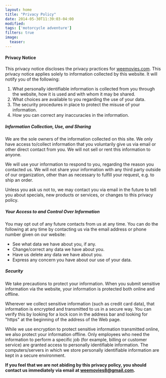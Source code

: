 ```yaml
---
layout: home
title: "Privacy Policy"
date: 2014-05-30T11:39:03-04:00
modified:
tags: ['motorcycle adventure']
filters: true
image:
  teaser:
---
```


<div>
  <p>
    <h4>Privacy Notice</h4>
    <p>This privacy notice discloses the privacy practices for <span style="text-decoration: underline;">weemovies.com</span>. This privacy notice applies solely to information collected by this website. It will notify you of the following:</p>
    <ol type="1">
    <li>What personally identifiable information is collected from you through the website, how it is used and with whom it may be shared.</li>
    <li>What choices are available to you regarding the use of your data.</li>
    <li>The security procedures in place to protect the misuse of your information.</li>
    <li>How you can correct any inaccuracies in the information.</li>
    </ol>
    <h5><strong>Information Collection, Use, and Sharing</strong></h5>
    <p>We are the sole owners of the information collected on this site. We only have access to/collect information that you voluntarily give us via email or other direct contact from you. We will not sell or rent this information to anyone.</p>
    <p>We will use your information to respond to you, regarding the reason you contacted us. We will not share your information with any third party outside of our organization, other than as necessary to fulfill your request, e.g. to ship an order.</p>
    <p>Unless you ask us not to, we may contact you via email in the future to tell you about specials, new products or services, or changes to this privacy policy.</p>
    <h5>Your Access to and Control Over Information</h5>
    <p>You may opt out of any future contacts from us at any time. You can do the following at any time by contacting us via the email address or phone number given on our website:</p>
    <ul>
    <li>See what data we have about you, if any.</li>
    <li>Change/correct any data we have about you.</li>
    <li>Have us delete any data we have about you.</li>
    <li>Express any concern you have about our use of your data.</li>
    </ul>
    <h5>Security</h5>
    <p>We take precautions to protect your information. When you submit sensitive information via the website, your information is protected both online and offline.</p>
    <p>Wherever we collect sensitive information (such as credit card data), that information is encrypted and transmitted to us in a secure way. You can verify this by looking for a lock icon in the address bar and looking for "https" at the beginning of the address of the Web page.</p>
    <p>While we use encryption to protect sensitive information transmitted online, we also protect your information offline. Only employees who need the information to perform a specific job (for example, billing or customer service) are granted access to personally identifiable information. The computers/servers in which we store personally identifiable information are kept in a secure environment.</p>
    <p><strong>If you feel that we are not abiding by this privacy policy, you should contact us immediately via email at <span style="text-decoration: underline;">weemovies8@gmail.com</span>.</strong></p>
  </p>
</div>
